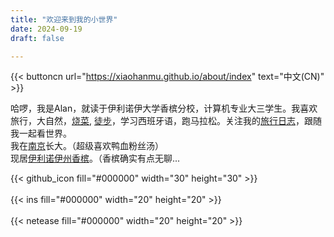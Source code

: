 ```yaml
---
title: "欢迎来到我的小世界"
date: 2024-09-19
draft: false

---
```

{{< buttoncn url="https://xiaohanmu.github.io/about/index" text="中文(CN)" >}}

哈啰，我是Alan，就读于伊利诺伊大学香槟分校，计算机专业大三学生。我喜欢旅行，大自然，[烧菜](/food), [徒步](/hiking)，学习西班牙语，跑马拉松。关注我的[旅行日志](/traveljournal)，跟随我一起看世界。  
我在[南京](/nanjing)长大。（超级喜欢鸭血粉丝汤）  
现居[伊利诺伊州香槟](/urbana)。（香槟确实有点无聊...
  
{{< github_icon fill="#000000" width="30" height="30" >}}  
<br>
{{< ins fill="#000000" width="20" height="20" >}}  
<br>
{{< netease fill="#000000" width="20" height="20" >}}  